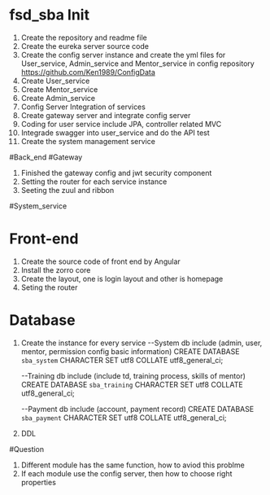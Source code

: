# fsd_sba Init

1. Create the repository and readme file
2. Create the eureka server source code 
3. Create the config server instance and create the yml files for User_service, Admin_service and Mentor_service in config repository
   https://github.com/Ken1989/ConfigData
4. Create User_service
5. Create Mentor_service
6. Create Admin_service
7. Config Server Integration of services
8. Create gateway server and integrate config server
9. Coding for user service include JPA, controller related MVC
10. Integrade swagger into user_service and do the API test 
11. Create the system management service

#Back_end
#Gateway
1. Finished the gateway config and jwt security component
2. Setting the router for each service instance
3. Seeting the zuul and ribbon

#System_service

# Front-end
1. Create the source code of front end by Angular
2. Install the zorro core 
3. Create the layout, one is login layout and other is homepage
4. Seting the router
 
 # Database
1. Create the instance for every service
 	--System db include (admin, user, mentor, permission config basic information)
 		CREATE DATABASE `sba_system` CHARACTER SET utf8 COLLATE utf8_general_ci;

 	--Training db include (include td, training process, skills of mentor)
 		CREATE DATABASE `sba_training` CHARACTER SET utf8 COLLATE utf8_general_ci;

 	--Payment db include (account, payment record)
 		CREATE DATABASE `sba_payment` CHARACTER SET utf8 COLLATE utf8_general_ci;

 2. DDL



#Question
1.	Different module has the same function, how to aviod this problme
2.	If each module use the config server, then how to choose right properties